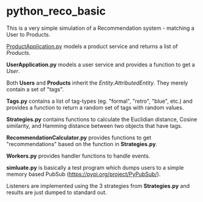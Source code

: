 # python_reco_basic

This is a very simple simulation of a Recommendation system - matching a User to Products.

[ProductApplication.py](ProductApplication.py) models a product service and returns a list of *Products*.

**UserApplication.py** models a user service and provides a function to get a *User*.

Both **Users** and **Products** inherit the *Entity.AttributedEntity*.   They merely contain a set of "tags".

**Tags.py** contains a list of tag-types (eg. "formal", "retro", "blue", etc.) and 
provides a function to return a random set of tags with random values.

**Strategies.py** contains functions to calculate the Euclidian distance, Cosine similarity, and Hamming distance between
two objects that have tags.

**RecommendationCalculator.py** provides functions to get "recommendations" based on the function in **Strategies.py**.

**Workers.py** provides handler functions to handle events.

**simluate.py** is basically a test program which dumps users to a simple memory based PubSub (https://pypi.org/project/PyPubSub/).

Listeners are implemented using the 3 strategies from **Strategies.py** and 
results are just dumped to standard out.

